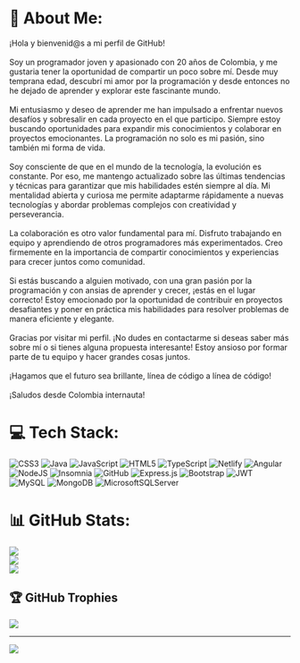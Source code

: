 # 💫 About Me:
¡Hola y bienvenid@s a mi perfil de GitHub!<br><br>Soy un programador joven y apasionado con 20 años de Colombia, y me gustaria tener la oportunidad de compartir un poco sobre mí. Desde muy temprana edad, descubrí mi amor por la programación y desde entonces no he dejado de aprender y explorar este fascinante mundo.<br><br>Mi entusiasmo y deseo de aprender me han impulsado a enfrentar nuevos desafíos y sobresalir en cada proyecto en el que participo. Siempre estoy buscando oportunidades para expandir mis conocimientos y colaborar en proyectos emocionantes. La programación no solo es mi pasión, sino también mi forma de vida.<br><br>Soy consciente de que en el mundo de la tecnología, la evolución es constante. Por eso, me mantengo actualizado sobre las últimas tendencias y técnicas para garantizar que mis habilidades estén siempre al día. Mi mentalidad abierta y curiosa me permite adaptarme rápidamente a nuevas tecnologías y abordar problemas complejos con creatividad y perseverancia.<br><br>La colaboración es otro valor fundamental para mí. Disfruto trabajando en equipo y aprendiendo de otros programadores más experimentados. Creo firmemente en la importancia de compartir conocimientos y experiencias para crecer juntos como comunidad.<br><br>Si estás buscando a alguien motivado, con una gran pasión por la programación y con ansias de aprender y crecer, ¡estás en el lugar correcto! Estoy emocionado por la oportunidad de contribuir en proyectos desafiantes y poner en práctica mis habilidades para resolver problemas de manera eficiente y elegante.<br><br>Gracias por visitar mi perfil. ¡No dudes en contactarme si deseas saber más sobre mí o si tienes alguna propuesta interesante! Estoy ansioso por formar parte de tu equipo y hacer grandes cosas juntos.<br><br>¡Hagamos que el futuro sea brillante, línea de código a línea de código!<br><br>¡Saludos desde Colombia internauta!


# 💻 Tech Stack:
![CSS3](https://img.shields.io/badge/css3-%231572B6.svg?style=for-the-badge&logo=css3&logoColor=white) ![Java](https://img.shields.io/badge/java-%23ED8B00.svg?style=for-the-badge&logo=java&logoColor=white) ![JavaScript](https://img.shields.io/badge/javascript-%23323330.svg?style=for-the-badge&logo=javascript&logoColor=%23F7DF1E) ![HTML5](https://img.shields.io/badge/html5-%23E34F26.svg?style=for-the-badge&logo=html5&logoColor=white) ![TypeScript](https://img.shields.io/badge/typescript-%23007ACC.svg?style=for-the-badge&logo=typescript&logoColor=white) ![Netlify](https://img.shields.io/badge/netlify-%23000000.svg?style=for-the-badge&logo=netlify&logoColor=#00C7B7) ![Angular](https://img.shields.io/badge/angular-%23DD0031.svg?style=for-the-badge&logo=angular&logoColor=white) ![NodeJS](https://img.shields.io/badge/node.js-6DA55F?style=for-the-badge&logo=node.js&logoColor=white) ![Insomnia](https://img.shields.io/badge/Insomnia-black?style=for-the-badge&logo=insomnia&logoColor=5849BE) ![GitHub](https://img.shields.io/badge/GitHub-%23121011.svg?style=for-the-badge&logo=github&logoColor=white) ![Express.js](https://img.shields.io/badge/express.js-%23404d59.svg?style=for-the-badge&logo=express&logoColor=%2361DAFB) ![Bootstrap](https://img.shields.io/badge/bootstrap-%23563D7C.svg?style=for-the-badge&logo=bootstrap&logoColor=white) ![JWT](https://img.shields.io/badge/JWT-black?style=for-the-badge&logo=JSON%20web%20tokens) ![MySQL](https://img.shields.io/badge/mysql-%2300f.svg?style=for-the-badge&logo=mysql&logoColor=white) ![MongoDB](https://img.shields.io/badge/MongoDB-%234ea94b.svg?style=for-the-badge&logo=mongodb&logoColor=white) ![MicrosoftSQLServer](https://img.shields.io/badge/Microsoft%20SQL%20Sever-CC2927?style=for-the-badge&logo=microsoft%20sql%20server&logoColor=white)
# 📊 GitHub Stats:
![](https://github-readme-stats.vercel.app/api?username=Bryctan&theme=tokyonight&hide_border=false&include_all_commits=false&count_private=false)<br/>
![](https://github-readme-streak-stats.herokuapp.com/?user=Bryctan&theme=tokyonight&hide_border=false)<br/>
![](https://github-readme-stats.vercel.app/api/top-langs/?username=Bryctan&theme=tokyonight&hide_border=false&include_all_commits=false&count_private=false&layout=compact)

## 🏆 GitHub Trophies
![](https://github-profile-trophy.vercel.app/?username=Bryctan&theme=darkhub&no-frame=false&no-bg=true&margin-w=4)

---
[![](https://visitcount.itsvg.in/api?id=Bryctan&icon=0&color=0)](https://visitcount.itsvg.in)

<!-- Proudly created with GPRM ( https://gprm.itsvg.in ) -->
